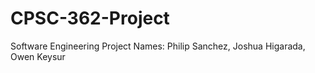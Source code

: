 # CPSC-362-Project
Software Engineering Project
Names: Philip Sanchez, Joshua Higarada, Owen Keysur
